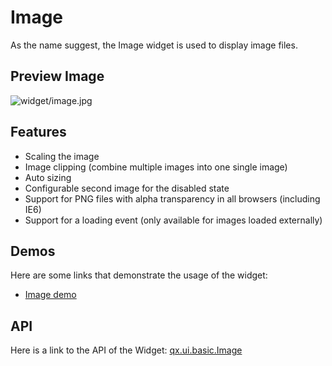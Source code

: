 Image
=====

As the name suggest, the Image widget is used to display image files.

Preview Image
-------------

![widget/image.jpg](widget/image.jpg)

Features
--------

-   Scaling the image
-   Image clipping (combine multiple images into one single image)
-   Auto sizing
-   Configurable second image for the disabled state
-   Support for PNG files with alpha transparency in all browsers (including IE6)
-   Support for a loading event (only available for images loaded externally)

Demos
-----

Here are some links that demonstrate the usage of the widget:

-   [Image demo](http://demo.qooxdoo.org/%{version}/demobrowser/#widget~Image.html)

API
---

Here is a link to the API of the Widget:
[qx.ui.basic.Image](http://demo.qooxdoo.org/%{version}/apiviewer/#qx.ui.basic.Image)
